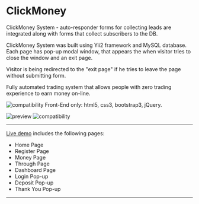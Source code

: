 # ClickMoney
ClickMoney System - auto-responder forms for collecting leads are integrated along with forms that collect subscribers to the DB.

ClickMoney System was built using Yii2 framework and MySQL database.
Each page has pop-up modal window, that appears the when visitor tries to close the window and an exit page.

Visitor is being redirected to the "exit page" if he tries to leave the page without submitting form.

Fully automated trading system that allows people with zero trading experience to earn money on-line.


![compatibility](https://amaster.eu/demo/img/attention.png) Front-End only: html5, css3, bootstrap3, jQuery.

![preview](https://amaster.eu/demo/img/no-image.jpg)
![compatibility](https://amaster.eu/demo/img/compatible.jpg)

---

[Live demo](https://amaster.eu/demo/ClickMoney/) includes the following pages:
- Home Page
- Register Page
- Money Page
- Through Page
- Dashboard Page
- Login Pop-up
- Deposit Pop-up
- Thank You Pop-up



---
